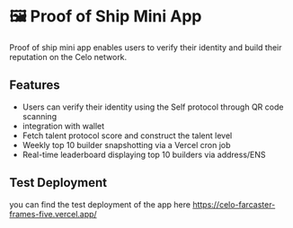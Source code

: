 # 🖼️ Proof of Ship Mini App

Proof of ship mini app  enables users to verify their identity and build their reputation on the Celo network.

## Features

-  Users can verify their identity using the Self protocol through QR code scanning
-  integration with wallet
- Fetch talent protocol score and construct the talent level
- Weekly top 10 builder snapshotting via a Vercel cron job
- Real-time leaderboard displaying top 10 builders via address/ENS


## Test Deployment
you can find the test deployment of the app here https://celo-farcaster-frames-five.vercel.app/

